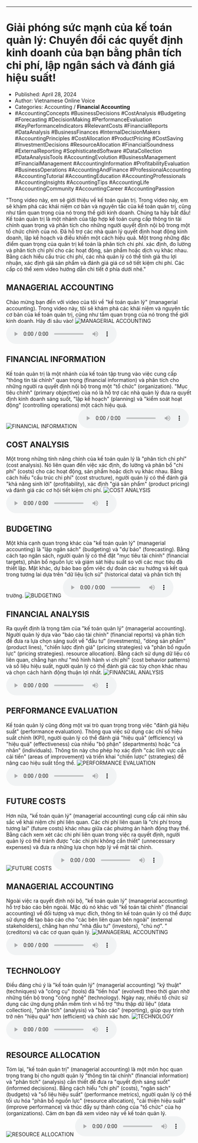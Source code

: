 
---

# Giải phóng sức mạnh của kế toán quản lý: Chuyển đổi các quyết định kinh doanh của bạn bằng phân tích chi phí, lập ngân sách và đánh giá hiệu suất!

- Published: April 28, 2024
- Author: Vietnamese Online Voice
- Categories: Accounting / **Financial Accounting**
- #AccountingConcepts #BusinessDecisions #CostAnalysis #Budgeting #Forecasting #DecisionMaking #PerformanceEvaluation #KeyPerformanceIndicators #RelevantCosts #FinancialReports #DataAnalysis #BusinessFinances #InternalDecisionMakers #AccountingPrinciples #CostAllocation #ProductPricing #CostSaving #InvestmentDecisions #ResourceAllocation #FinancialSoundness #ExternalReporting #SophisticatedSoftware #DataCollection #DataAnalysisTools #AccountingEvolution #BusinessManagement #FinancialManagement #AccountingInformation #ProfitabilityEvaluation #BusinessOperations #AccountingAndFinance #ProfessionalAccounting #AccountingTutorial #AccountingEducation #AccountingProfessionals #AccountingInsights #AccountingTips #AccountingLife #AccountingCommunity #AccountingCareer #AccountingPassion

"Trong video này, em sẽ giới thiệu về kế toán quản trị. Trong video này, em sẽ khám phá các khái niệm cơ bản và nguyên tắc của kế toán quản trị, cũng như tầm quan trọng của nó trong thế giới kinh doanh. Chúng ta hãy bắt đầu! Kế toán quản trị là một nhánh của tập hợp kế toán cung cấp thông tin tài chính quan trọng và phân tích cho những người quyết định nội bộ trong một tổ chức chính của nó. Đã hỗ trợ các nhà quản lý quyết định hoạt động kinh doanh, lập kế hoạch và điều khiển một cách hiệu quả. Một trong những đặc điểm quan trọng của quản trị kế toán là phân tích chi phí. xác định, đo lường và phân tích chi phí cho các hoạt động, sản phẩm hoặc dịch vụ khác nhau. Bằng cách hiểu cấu trúc chi phí, các nhà quản lý có thể tính giá thu lợi nhuận, xác định giá sản phẩm và đánh giá giá cơ sở tiết kiệm chi phí. Các cấp có thể xem video hướng dẫn chi tiết ở phía dưới nhé."


## MANAGERIAL ACCOUNTING

Chào mừng bạn đến với video của tôi về "kế toán quản lý" (managerial accounting). Trong video này, tôi sẽ khám phá các khái niệm và nguyên tắc cơ bản của kế toán quản trị, cũng như tầm quan trọng của nó trong thế giới kinh doanh. Hãy đi sâu vào!
![MANAGERIAL ACCOUNTING](https://http-archiver-apis-production-80.schnworks.com/storage/images/transitions/2024-04-28/transition--17955839126-Montserrat-Bold-512DA8.jpg)
<audio controls>
    <source src="https://http-archiver-apis-production-80.schnworks.com/storage/storage/audio/file-7582978823.mp3" type="audio/mpeg">
</audio>



## FINANCIAL INFORMATION

Kế toán quản trị là một nhánh của kế toán tập trung vào việc cung cấp "thông tin tài chính" quan trọng (financial information) và phân tích cho những người ra quyết định nội bộ trong một "tổ chức" (organization). "Mục tiêu chính" (primary objective) của nó là hỗ trợ các nhà quản lý đưa ra quyết định kinh doanh sáng suốt, "lập kế hoạch" (planning) và "kiểm soát hoạt động" (controlling operations) một cách hiệu quả.
![FINANCIAL INFORMATION](https://http-archiver-apis-production-80.schnworks.com/storage/images/transitions/2024-04-28/transition-9533710659-Montserrat-Thin-673AB7.jpg)
<audio controls>
    <source src="https://http-archiver-apis-production-80.schnworks.com/storage/storage/audio/file-25665784028.mp3" type="audio/mpeg">
</audio>



## COST ANALYSIS

Một trong những tính năng chính của kế toán quản lý là "phân tích chi phí" (cost analysis). Nó liên quan đến việc xác định, đo lường và phân bổ "chi phí" (costs) cho các hoạt động, sản phẩm hoặc dịch vụ khác nhau. Bằng cách hiểu "cấu trúc chi phí" (cost structure), người quản lý có thể đánh giá "khả năng sinh lời" (profitability), xác định "giá sản phẩm" (product pricing) và đánh giá các cơ hội tiết kiệm chi phí.
![COST ANALYSIS](https://http-archiver-apis-production-80.schnworks.com/storage/images/transitions/2024-04-28/transition-13344240188-Montserrat-Regular-283593.jpg)
<audio controls>
    <source src="https://http-archiver-apis-production-80.schnworks.com/storage/storage/audio/file-17663295585.mp3" type="audio/mpeg">
</audio>



## BUDGETING

Một khía cạnh quan trọng khác của "kế toán quản lý" (managerial accounting) là "lập ngân sách" (budgeting) và "dự báo" (forecasting). Bằng cách tạo ngân sách, người quản lý có thể đặt "mục tiêu tài chính" (financial targets), phân bổ nguồn lực và giám sát hiệu suất so với các mục tiêu đã thiết lập. Mặt khác, dự báo bao gồm việc dự đoán các xu hướng và kết quả trong tương lai dựa trên "dữ liệu lịch sử" (historical data) và phân tích thị trường.
![BUDGETING](https://http-archiver-apis-production-80.schnworks.com/storage/images/transitions/2024-04-28/transition-116567483-Montserrat-Thin-880E4F.jpg)
<audio controls>
    <source src="https://http-archiver-apis-production-80.schnworks.com/storage/storage/audio/file-5496763723.mp3" type="audio/mpeg">
</audio>



## FINANCIAL ANALYSIS

Ra quyết định là trọng tâm của "kế toán quản lý" (managerial accounting). Người quản lý dựa vào "báo cáo tài chính" (financial reports) và phân tích để đưa ra lựa chọn sáng suốt về "đầu tư" (investments), "dòng sản phẩm" (product lines), "chiến lược định giá" (pricing strategies) và "phân bổ nguồn lực" (pricing strategies). resource allocation). Bằng cách sử dụng dữ liệu có liên quan, chẳng hạn như "mô hình hành vi chi phí" (cost behavior patterns) và số liệu hiệu suất, người quản lý có thể đánh giá các tùy chọn khác nhau và chọn cách hành động thuận lợi nhất.
![FINANCIAL ANALYSIS](https://http-archiver-apis-production-80.schnworks.com/storage/images/transitions/2024-04-28/transition--14511055887-Montserrat-Medium-1A237E.jpg)
<audio controls>
    <source src="https://http-archiver-apis-production-80.schnworks.com/storage/storage/audio/file-14009665818.mp3" type="audio/mpeg">
</audio>



## PERFORMANCE EVALUATION

Kế toán quản lý cũng đóng một vai trò quan trọng trong việc "đánh giá hiệu suất" (performance evaluation). Thông qua việc sử dụng các chỉ số hiệu suất chính (KPI), người quản lý có thể đánh giá "hiệu quả" (efficiency) và "hiệu quả" (effectiveness) của nhiều "bộ phận" (departments) hoặc "cá nhân" (individuals). Thông tin này cho phép họ xác định "các lĩnh vực cần cải tiến" (areas of improvement) và triển khai "chiến lược" (strategies) để nâng cao hiệu suất tổng thể.
![PERFORMANCE EVALUATION](https://http-archiver-apis-production-80.schnworks.com/storage/images/transitions/2024-04-28/transition-38839110785-Montserrat-SemiBold-303F9F.jpg)
<audio controls>
    <source src="https://http-archiver-apis-production-80.schnworks.com/storage/storage/audio/file-18858497849.mp3" type="audio/mpeg">
</audio>



## FUTURE COSTS

Hơn nữa, "kế toán quản lý" (managerial accounting) cung cấp cái nhìn sâu sắc về khái niệm chi phí liên quan. Các chi phí liên quan là "chi phí trong tương lai" (future costs) khác nhau giữa các phương án hành động thay thế. Bằng cách xem xét các chi phí liên quan trong việc ra quyết định, người quản lý có thể tránh được "các chi phí không cần thiết" (unnecessary expenses) và đưa ra những lựa chọn hợp lý về mặt tài chính.
![FUTURE COSTS](https://http-archiver-apis-production-80.schnworks.com/storage/images/transitions/2024-04-28/transition--1050596417-Montserrat-Thin-7B1FA2.jpg)
<audio controls>
    <source src="https://http-archiver-apis-production-80.schnworks.com/storage/storage/audio/file-1675086176.mp3" type="audio/mpeg">
</audio>



## MANAGERIAL ACCOUNTING

Ngoài việc ra quyết định nội bộ, "kế toán quản lý" (managerial accounting) hỗ trợ báo cáo bên ngoài. Mặc dù nó khác với "kế toán tài chính" (financial accounting) về đối tượng và mục đích, thông tin kế toán quản lý có thể được sử dụng để tạo báo cáo cho "các bên liên quan bên ngoài" (external stakeholders), chẳng hạn như "nhà đầu tư" (investors), "chủ nợ". " (creditors) và các cơ quan quản lý.
![MANAGERIAL ACCOUNTING](https://http-archiver-apis-production-80.schnworks.com/storage/images/transitions/2024-04-28/transition-19250280539-Montserrat-SemiBold-7B1FA2.jpg)
<audio controls>
    <source src="https://http-archiver-apis-production-80.schnworks.com/storage/storage/audio/file-28470472555.mp3" type="audio/mpeg">
</audio>



## TECHNOLOGY

Điều đáng chú ý là "kế toán quản lý" (managerial accounting) "kỹ thuật" (techniques) và "công cụ" (tools) đã "tiến hóa" (evolved) theo thời gian nhờ những tiến bộ trong "công nghệ" (technology). Ngày nay, nhiều tổ chức sử dụng các ứng dụng phần mềm tinh vi hỗ trợ "thu thập dữ liệu" (data collection), "phân tích" (analysis) và "báo cáo" (reporting), giúp quy trình trở nên "hiệu quả" hơn (efficient) và chính xác hơn.
![TECHNOLOGY](https://http-archiver-apis-production-80.schnworks.com/storage/images/transitions/2024-04-28/transition-9413015575-Montserrat-SemiBold-9C27B0.jpg)
<audio controls>
    <source src="https://http-archiver-apis-production-80.schnworks.com/storage/storage/audio/file-7965165037.mp3" type="audio/mpeg">
</audio>



## RESOURCE ALLOCATION

Tóm lại, "kế toán quản trị" (managerial accounting) là một môn học quan trọng trang bị cho người quản lý "thông tin tài chính" (financial information) và "phân tích" (analysis) cần thiết để đưa ra "quyết định sáng suốt" (informed decisions). Bằng cách hiểu "chi phí" (costs), "ngân sách" (budgets) và "số liệu hiệu suất" (performance metrics), người quản lý có thể tối ưu hóa "phân bổ nguồn lực" (resource allocation), "cải thiện hiệu suất" (improve performance) và thúc đẩy sự thành công của "tổ chức" của họ (organizations). Cảm ơn bạn đã xem video này về kế toán quản lý.
![RESOURCE ALLOCATION](https://http-archiver-apis-production-80.schnworks.com/storage/images/transitions/2024-04-28/transition--20549753900-Montserrat-Bold-9C27B0.jpg)
<audio controls>
    <source src="https://http-archiver-apis-production-80.schnworks.com/storage/storage/audio/file-23132809710.mp3" type="audio/mpeg">
</audio>

